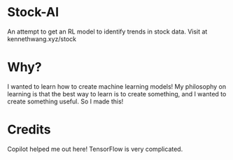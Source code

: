 # Stock-AI
An attempt to get an RL model to identify trends in stock data. Visit at kennethwang.xyz/stock

# Why?
I wanted to learn how to create machine learning models! My philosophy on learning is that the best way to learn is to create something, and I wanted to create something useful. So I made this!

# Credits
Copilot helped me out here! TensorFlow is very complicated.
